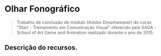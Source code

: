 # Olhar Fonográfico
> Trabalho de conclusão de módulo (Adobe Dreamweaver) do curso "Start - Treinamento em Comunicação Visual" oferecido pela SAGA - School of Art Game and Animation realizado durante o ano de 2015.

## Descrição do recursos.
